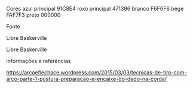 
Cores
azul principal 91C8E4
roxo principal 471396
branco F6F6F6
bege FAF7F3
preto 000000

Fonte

Libre Baskerville
    <style>
    @import url('https://fonts.googleapis.com/css2?family=Libre+Baskerville:ital,wght@0,400;0,700;1,400&family=Merriweather:ital,opsz,wght@0,18..144,300..900;1,18..144,300..900&display=swap');
    </style>

Libre Baskerville
    <style>
    @import url('https://fonts.googleapis.com/css2?family=Libre+Baskerville:ital,wght@0,400;0,700;1,400&display=swap');
    </style>


informações e referências

https://arcoeflechace.wordpress.com/2015/03/03/tecnicas-de-tiro-com-arco-parte-1-postura-preparacao-e-encaixe-do-dedo-na-corda/